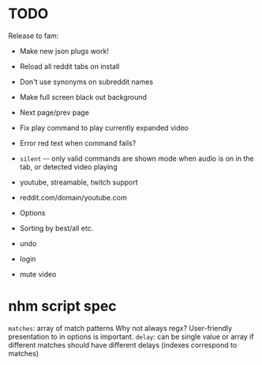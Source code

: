 TODO
===
Release to fam:

* Make new json plugs work!
* Reload all reddit tabs on install
* Don't use synonyms on subreddit names
* Make full screen black out background
* Next page/prev page
* Fix play command to play currently expanded video
* Error red text when command fails?
* `silent` -- only valid commands are shown mode when audio is on in the tab, or detected video playing
* youtube, streamable, twitch support


* reddit.com/domain/youtube.com
* Options
* Sorting by best/all etc.
* undo
* login
* mute video

nhm script spec
===
`matches`: array of match patterns
 Why not always regx? User-friendly presentation to in options is important.
`delay`: can be single value or array if different matches should have different delays (indexes correspond to matches)